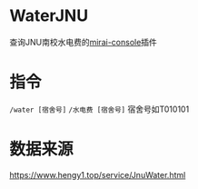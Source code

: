 # WaterJNU
查询JNU南校水电费的[mirai-console](https://github.com/mamoe/mirai)插件

# 指令
`/water [宿舍号]`
`/水电费 [宿舍号]`
宿舍号如T010101
# 数据来源
https://www.hengy1.top/service/JnuWater.html
